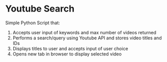 # Youtube Search
Simple Python Script that: 
1. Accepts user input of keywords and max number of videos returned
2. Performs a search/query using Youtube API and stores video titles and IDs
3. Displays titles to user and accepts input of user choice
4. Opens new tab in browser to display selected video 
